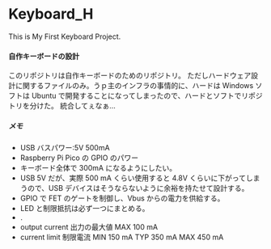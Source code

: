 # Keyboard_H
This is My First Keyboard Project.

#### 自作キーボードの設計
このリポジトリは自作キーボードのためのリポジトリ。
ただしハードウェア設計に関するファイルのみ。うｐ主のインフラの事情的に、ハードは Windows ソフトは Ubuntu で開発することになってしまったので、ハードとソフトでリポジトリを分けた。
統合してぇなぁ...

##### メモ
- USB バスパワー:5V 500mA
- Raspberry Pi Pico の GPIO のパワー
- キーボード全体で 300mA になるようにしたい。
- USB 5V だが、実際 500 mA くらい使用すると 4.8V くらいに下がってしまうので、USB デバイスはそうならないように余裕を持たせて設計する。
- GPIO で FET のゲートを制御し、Vbus からの電力を供給する。
- LED と制限抵抗は必ず一つにまとめる。
- .
- output current 出力の最大値 MAX 100 mA
- current limit 制限電流 MIN 150 mA TYP 350 mA MAX 450 mA
